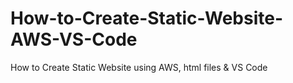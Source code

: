 # How-to-Create-Static-Website-AWS-VS-Code
How to Create Static Website  using AWS, html files &amp; VS Code
